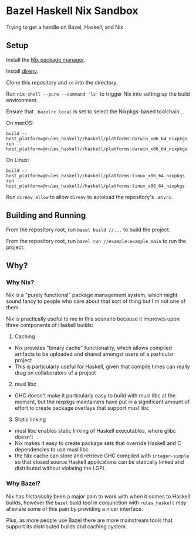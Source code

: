 # Bazel Haskell Nix Sandbox

Trying to get a handle on Bazel, Haskell, and Nix

## Setup

Install the [Nix package manager](https://nixos.org/nix/download.html).

Install [direnv](https://github.com/direnv/direnv#install).

Clone this repository and `cd` into the directory.

Run `nix-shell --pure --command 'ls'` to trigger Nix into setting up the build environment.

Ensure that `.bazelrc.local` is set to select the Nixpkgs-based toolchain...

On macOS:
```
build --host_platform=@rules_haskell//haskell/platforms:darwin_x86_64_nixpkgs
run --host_platform=@rules_haskell//haskell/platforms:darwin_x86_64_nixpkgs
```

On Linux:
```
build --host_platform=@rules_haskell//haskell/platforms:linux_x86_64_nixpkgs
run --host_platform=@rules_haskell//haskell/platforms:linux_x86_64_nixpkgs
```

Run `direnv allow` to allow `direnv` to autoload the repository's `.envrc`.

## Building and Running

From the repository root, run `bazel build //...` to build the project.

From the repository root, run `bazel run //example:example_main` to run the project.

## Why?

### Why Nix?
Nix is a "purely functional" package management system, which might sound fancy to people who care about that sort of thing but I'm not one of them.

Nix is practically useful to me in this scenario because it improves upon three components of Haskell builds:
1) Caching
  - Nix provides "binary cache" functionality, which allows compiled artifacts to be uploaded and shared amongst users of a particular project
  - This is particularly useful for Haskell, given that compile times can really drag on collaborators of a project
2) musl libc
  - GHC doesn't make it particularly easy to build with musl libc at the moment, but the nixpkgs maintainers have put in a significant amount of effort to create package overlays that support musl libc
3) Static linking
  - musl libc enables static linking of Haskell executables, where glibc doesn't
  - Nix makes it easy to create package sets that override Haskell and C dependencies to use musl libc
  - the Nix cache can store and retrieve GHC compiled with `integer-simple` so that closed source Haskell applications can be statically linked and distributed without violating the LGPL

### Why Bazel?
Nix has _historically_ been a major pain to work with when it comes to Haskell builds, however the `bazel` build tool in conjunction with `rules_haskell` _may_ alleviate some of this pain by providing a nicer interface.

Plus, as more people use Bazel there are more mainstream tools that support its distributed builds and caching system.
